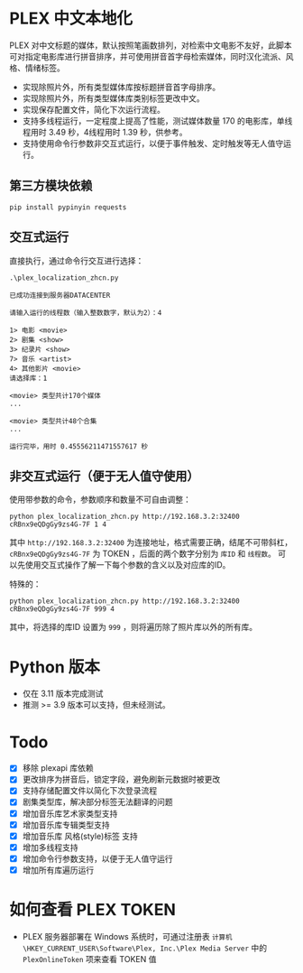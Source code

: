 # PLEX 中文本地化
PLEX 对中文标题的媒体，默认按照笔画数排列，对检索中文电影不友好，此脚本可对指定电影库进行拼音排序，并可使用拼音首字母检索媒体，同时汉化流派、风格、情绪标签。

- 实现除照片外，所有类型媒体库按标题拼音首字母排序。
- 实现除照片外，所有类型媒体库类别标签更改中文。
- 实现保存配置文件，简化下次运行流程。
- 支持多线程运行，一定程度上提高了性能，测试媒体数量 170 的电影库，单线程用时 3.49 秒，4线程用时 1.39 秒，供参考。
- 支持使用命令行参数非交互式运行，以便于事件触发、定时触发等无人值守运行。

## 第三方模块依赖

    pip install pypinyin requests

## 交互式运行

直接执行，通过命令行交互进行选择：

    .\plex_localization_zhcn.py
    
    已成功连接到服务器DATACENTER
    
    请输入运行的线程数（输入整数数字，默认为2）：4
    
    1> 电影 <movie>
    2> 剧集 <show>
    3> 纪录片 <show>
    7> 音乐 <artist>
    4> 其他影片 <movie>
    请选择库：1
    
    <movie> 类型共计170个媒体
    ...
    
    <movie> 类型共计48个合集
    ...
    
    运行完毕，用时 0.45556211471557617 秒



## 非交互式运行（便于无人值守使用）
使用带参数的命令，参数顺序和数量不可自由调整：

    python plex_localization_zhcn.py http://192.168.3.2:32400 cRBnx9eQDgGy9zs4G-7F 1 4

其中 `http://192.168.3.2:32400` 为连接地址，格式需要正确，结尾不可带斜杠， `cRBnx9eQDgGy9zs4G-7F` 为 TOKEN ，后面的两个数字分别为 `库ID` 和 `线程数`。
可以先使用交互式操作了解一下每个参数的含义以及对应库的ID。

特殊的：

    python plex_localization_zhcn.py http://192.168.3.2:32400 cRBnx9eQDgGy9zs4G-7F 999 4

其中，将选择的库ID 设置为 `999` ，则将遍历除了照片库以外的所有库。


# Python 版本
- 仅在 3.11 版本完成测试
- 推测 >= 3.9 版本可以支持，但未经测试。

# Todo

- [x] 移除 plexapi 库依赖
- [x] 更改排序为拼音后，锁定字段，避免刷新元数据时被更改
- [x] 支持存储配置文件以简化下次登录流程
- [x] 剧集类型库，解决部分标签无法翻译的问题
- [x] 增加音乐库艺术家类型支持
- [x] 增加音乐库专辑类型支持
- [x] 增加音乐库 风格(style)标签 支持
- [x] 增加多线程支持
- [x] 增加命令行参数支持，以便于无人值守运行
- [x] 增加所有库遍历运行
      
# 如何查看 PLEX TOKEN

- PLEX 服务器部署在 Windows 系统时，可通过注册表 `计算机\HKEY_CURRENT_USER\Software\Plex, Inc.\Plex Media Server` 中的 `PlexOnlineToken` 项来查看 TOKEN 值
